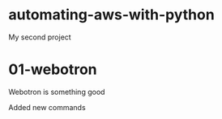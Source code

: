 # automating-aws-with-python
My second project

# 01-webotron

Webotron is something good

Added new commands
